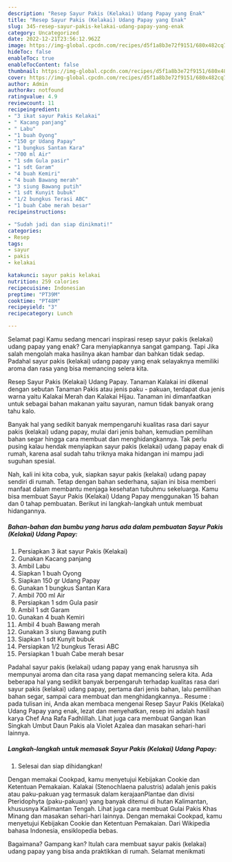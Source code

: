 ```yaml
---
description: "Resep Sayur Pakis (Kelakai) Udang Papay yang Enak"
title: "Resep Sayur Pakis (Kelakai) Udang Papay yang Enak"
slug: 345-resep-sayur-pakis-kelakai-udang-papay-yang-enak
category: Uncategorized
date: 2022-12-21T23:56:12.962Z
image: https://img-global.cpcdn.com/recipes/d5f1a8b3e72f9151/680x482cq70/sayur-pakis-kelakai-udang-papay-foto-resep-utama.jpg
hideToc: false
enableToc: true
enableTocContent: false
thumbnail: https://img-global.cpcdn.com/recipes/d5f1a8b3e72f9151/680x482cq70/sayur-pakis-kelakai-udang-papay-foto-resep-utama.jpg
cover: https://img-global.cpcdn.com/recipes/d5f1a8b3e72f9151/680x482cq70/sayur-pakis-kelakai-udang-papay-foto-resep-utama.jpg
author: Admin
authorAv: notfound
ratingvalue: 4.9
reviewcount: 11
recipeingredient:
- "3 ikat sayur Pakis Kelakai"
- " Kacang panjang"
- " Labu"
- "1 buah Oyong"
- "150 gr Udang Papay"
- "1 bungkus Santan Kara"
- "700 ml Air"
- "1 sdm Gula pasir"
- "1 sdt Garam"
- "4 buah Kemiri"
- "4 buah Bawang merah"
- "3 siung Bawang putih"
- "1 sdt Kunyit bubuk"
- "1/2 bungkus Terasi ABC"
- "1 buah Cabe merah besar"
recipeinstructions:

- "Sudah jadi dan siap dinikmati!"
categories:
- Resep
tags:
- sayur
- pakis
- kelakai

katakunci: sayur pakis kelakai 
nutrition: 259 calories
recipecuisine: Indonesian
preptime: "PT39M"
cooktime: "PT48M"
recipeyield: "3"
recipecategory: Lunch

---
```



Selamat pagi Kamu sedang mencari inspirasi resep sayur pakis (kelakai) udang papay yang enak? Cara menyiapkannya sangat gampang. Tapi Jika salah mengolah maka hasilnya akan hambar dan bahkan tidak sedap. Padahal sayur pakis (kelakai) udang papay yang enak selayaknya memiliki aroma dan rasa yang bisa memancing selera kita.


Resep Sayur Pakis (Kelakai) Udang Papay. Tanaman Kalakai ini dikenal dengan sebutan Tanaman Pakis atau jenis paku - pakuan, terdapat dua jenis warna yaitu Kalakai Merah dan Kalakai Hijau. Tanaman ini dimanfaatkan untuk sebagai bahan makanan yaitu sayuran, namun tidak banyak orang tahu kalo.

Banyak hal yang sedikit banyak mempengaruhi kualitas rasa dari sayur pakis (kelakai) udang papay, mulai dari jenis bahan, kemudian pemilihan bahan segar hingga cara membuat dan menghidangkannya. Tak perlu pusing kalau hendak menyiapkan sayur pakis (kelakai) udang papay enak di rumah, karena asal sudah tahu triknya maka hidangan ini mampu jadi suguhan spesial.


Nah, kali ini kita coba, yuk, siapkan sayur pakis (kelakai) udang papay sendiri di rumah. Tetap dengan bahan sederhana, sajian ini bisa memberi manfaat dalam membantu menjaga kesehatan tubuhmu sekeluarga. Kamu bisa membuat Sayur Pakis (Kelakai) Udang Papay menggunakan 15 bahan dan 0 tahap pembuatan. Berikut ini langkah-langkah untuk membuat hidangannya.

<!--inarticleads1-->

##### Bahan-bahan dan bumbu yang harus ada dalam pembuatan Sayur Pakis (Kelakai) Udang Papay:

1. Persiapkan 3 ikat sayur Pakis (Kelakai)
1. Gunakan  Kacang panjang
1. Ambil  Labu
1. Siapkan 1 buah Oyong
1. Siapkan 150 gr Udang Papay
1. Gunakan 1 bungkus Santan Kara
1. Ambil 700 ml Air
1. Persiapkan 1 sdm Gula pasir
1. Ambil 1 sdt Garam
1. Gunakan 4 buah Kemiri
1. Ambil 4 buah Bawang merah
1. Gunakan 3 siung Bawang putih
1. Siapkan 1 sdt Kunyit bubuk
1. Persiapkan 1/2 bungkus Terasi ABC
1. Persiapkan 1 buah Cabe merah besar


Padahal sayur pakis (kelakai) udang papay yang enak harusnya sih mempunyai aroma dan cita rasa yang dapat memancing selera kita. Ada beberapa hal yang sedikit banyak berpengaruh terhadap kualitas rasa dari sayur pakis (kelakai) udang papay, pertama dari jenis bahan, lalu pemilihan bahan segar, sampai cara membuat dan menghidangkannya.. Resume : pada tulisan ini, Anda akan membaca mengenai Resep Sayur Pakis (Kelakai) Udang Papay yang enak, lezat dan menyehatkan, resep ini adalah hasil karya Chef Ana Rafa Fadhlillah. Lihat juga cara membuat Gangan Ikan Singkah Umbut Daun Pakis ala Violet Azalea dan masakan sehari-hari lainnya. 

<!--inarticleads2-->

##### Langkah-langkah untuk memasak Sayur Pakis (Kelakai) Udang Papay:


1. Selesai dan siap dihidangkan!

Dengan memakai Cookpad, kamu menyetujui Kebijakan Cookie dan Ketentuan Pemakaian. Kalakai (Stenochlaena palustris) adalah jenis pakis atau paku-pakuan yag termasuk dalam kerajaanPlantae dan divisi Pteridophyta (paku-pakuan) yang banyak ditemui di hutan Kalimantan, khususnya Kalimantan Tengah. Lihat juga cara membuat Gulai Pakis Khas Minang dan masakan sehari-hari lainnya. Dengan memakai Cookpad, kamu menyetujui Kebijakan Cookie dan Ketentuan Pemakaian. Dari Wikipedia bahasa Indonesia, ensiklopedia bebas. 

Bagaimana? Gampang kan? Itulah cara membuat sayur pakis (kelakai) udang papay yang bisa anda praktikkan di rumah. Selamat menikmati

